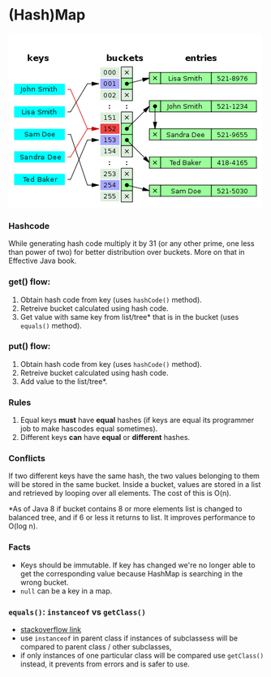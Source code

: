# (Hash)Map

![hashmap](hashmap.png)

### Hashcode

While generating hash code multiply it by 31 (or any other prime, one less than power of two) for better distribution over buckets. More on that in Effective Java book.

### get() flow:

1. Obtain hash code from key (uses `hashCode()` method).
1. Retreive bucket calculated using hash code.
1. Get value with same key from list/tree\* that is in the bucket (uses `equals()` method).

### put() flow:

1. Obtain hash code from key (uses `hashCode()` method).
1. Retreive bucket calculated using hash code.
1. Add value to the list/tree\*.

### Rules

1. Equal keys **must** have **equal** hashes (if keys are equal its programmer job to make hascodes equal sometimes).
1. Different keys **can** have **equal** or **different** hashes.

### Conflicts

If two different keys have the same hash, the two values belonging to them will be stored in the same bucket. Inside a bucket, values are stored in a list and retrieved by looping over all elements. The cost of this is O(n).

\*As of Java 8 if bucket contains 8 or more elements list is changed to balanced tree, and if 6 or less it returns to list. It improves performance to O(log n).

### Facts

- Keys should be immutable. If key has changed we're no longer able to get the corresponding value because HashMap is searching in the wrong bucket.
- `null` can be a key in a map.

### `equals()`: `instanceof` vs `getClass()`

- [stackoverflow link](https://stackoverflow.com/questions/48490674/class-compare-vs-instanceof-in-equals-method-java)
- use `instanceof` in parent class if instances of subclassess will be compared to parent class / other subclasses,
- if only instances of one particular class will be compared use `getClass()` instead, it prevents from errors and is safer to use.
